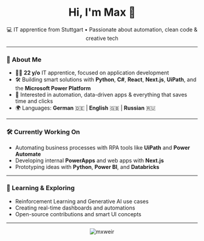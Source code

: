 <h1 align="center">Hi, I'm Max 👋</h1>
<p align="center">💻 IT apprentice from Stuttgart • Passionate about automation, clean code & creative tech</p>

---

### 🚀 About Me

- 🧑‍💻 **22 y/o** IT apprentice, focused on application development  
- 🛠️ Building smart solutions with **Python**, **C#**, **React**, **Next.js**, **UiPath**, and the **Microsoft Power Platform**  
- 🤖 Interested in automation, data-driven apps & everything that saves time and clicks  
- 🌍 Languages: **German** 🇩🇪 | **English** 🇬🇧 | **Russian** 🇷🇺

---

### 🛠️ Currently Working On

- Automating business processes with RPA tools like **UiPath** and **Power Automate**
- Developing internal **PowerApps** and web apps with **Next.js**
- Prototyping ideas with **Python**, **Power BI**, and **Databricks**

---

### 🧠 Learning & Exploring

- Reinforcement Learning and Generative AI use cases  
- Creating real-time dashboards and automations  
- Open-source contributions and smart UI concepts

---

<p align="center">
  <img src="https://komarev.com/ghpvc/?username=mxweir&label=Profile%20views&color=0e75b6&style=flat" alt="mxweir" />
</p>
